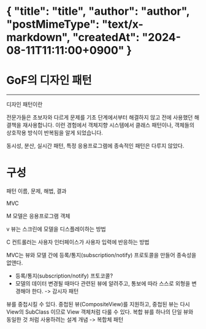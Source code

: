 {
"title": "title",
"author": "author",
"postMimeType": "text/x-markdown",
"createdAt": "2024-08-11T11:11:00+0900"
}
======
# GoF의 디자인 패턴

--- 


디자인 패턴이란

전문가들은 초보자와 다르게 문제를 기초 단계에서부터 해결하지 않고 전에 사용했던 해결책을 재사용합니다.
이런 경험에서 객체지향 시스템에서 클래스 패턴이나, 객체들의 상호작용 방식이 반복됨을 알게 되었습니다.

동시성, 분산, 실시간 패턴, 특정 응용프로그램에 종속적인 패턴은 다루지 않았다.

# 구성

패턴 이름, 문제, 해법, 결과

MVC

M 모델은 응용프로그램 객체

v 뷰는 스크린에 모델을 디스플레이하는 방법

C 컨트롤러는 사용자 인터페이스가 사용자 입력에 반응하는 방법

MVC는 뷰와 모델 간에 등록/통지(subscription/notify) 프로토콜을 만들어 종속성을 없앤다.

- 등록/통지(subscription/notify) 프토코콜?
- 모델의 데이터 변경될 때마다 관련된 뷰에 알려주고, 통보에 따라 스스로 외형을 변경해야 한다.
  -> 감시자 패턴

뷰를 중첩시킬 수 있다.
중첩된 뷰(CompositeView)를 지원하고, 중첩된 뷰는 다시 View의 SubClass 이므로 View 객체처럼 다룰 수 있다.
복합 뷰를 하나의 단일 뷰와 동일한 것 처럼 사용하려는 설계 개념
-> 복합체 패턴







